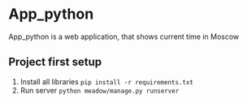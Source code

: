# App_python
App_python is a web application, that shows current time in Moscow

## Project first setup
1. Install all libraries
`pip install -r requirements.txt`
2. Run server
`python meadow/manage.py runserver` 
